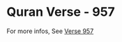 # Quran Verse - 957 

For more infos, See [Verse 957](https://www.quranbookk.com/quran/search?q=957)